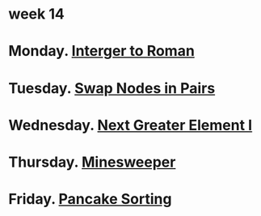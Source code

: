 # week 14

# Monday. [Interger to Roman](https://leetcode.com/problems/integer-to-roman/description/)
# Tuesday. [Swap Nodes in Pairs](https://leetcode.com/problems/swap-nodes-in-pairs/description/)
# Wednesday. [Next Greater Element I](https://leetcode.com/problems/next-greater-element-i/description/)
# Thursday. [Minesweeper](https://leetcode.com/problems/minesweeper/description/)
# Friday. [Pancake Sorting](https://leetcode.com/problems/pancake-sorting/description/)
